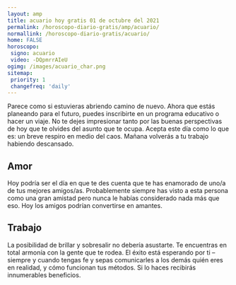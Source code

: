 ```yaml
---
layout: amp
title: acuario hoy gratis 01 de octubre del 2021 
permalink: /horoscopo-diario-gratis/amp/acuario/
normallink: /horoscopo-diario-gratis/acuario/
home: FALSE
horoscopo:
 signo: acuario
 video: -DQpmrrAIeU
ogimg: /images/acuario_char.png
sitemap:
 priority: 1
 changefreq: 'daily'
---
```



Parece como si estuvieras abriendo camino de nuevo. Ahora que estás planeando para el futuro, puedes inscribirte en un programa educativo o hacer un viaje. No te dejes impresionar tanto por las buenas perspectivas de hoy que te olvides del asunto que te ocupa. Acepta este día como lo que es: un breve respiro en medio del caos. Mañana volverás a tu trabajo habiendo descansado.

## Amor

Hoy podría ser el día en que te des cuenta que te has enamorado de uno/a de tus mejores amigos/as. Probablemente siempre has visto a esta persona como una gran amistad pero nunca le habías considerado nada más que eso. Hoy los amigos podrían convertirse en amantes.

## Trabajo

La posibilidad de brillar y sobresalir no debería asustarte. Te encuentras en total armonía con la gente que te rodea. El éxito está esperando por ti –siempre y cuando tengas fe y sepas comunicarles a los demás quién eres en realidad, y cómo funcionan tus métodos. Si lo haces recibirás innumerables beneficios.